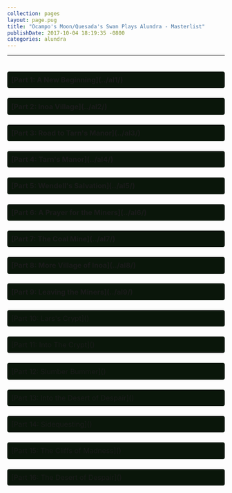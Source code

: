 ```yaml
---
collection: pages
layout: page.pug
title: "Ocampo's Moon/Quesada's Swan Plays Alundra - Masterlist"
publishDate: 2017-10-04 18:19:35 -0800
categories: alundra
---
```


<!--<article>
<h3 class="entry-title" style="border: #0a160a solid 1px; background: #0a160a; border-radius: 0.25em; display: flex; padding: 0.5em; margin-bottom: 1em;"></h3>
</article>-->

---

<div class="link-wrapper" style="width: 100%; clear: both; float: left; display: block;">

<h3 class="entry-title" style="border: #0a160a solid 1px; background: #0a160a; border-radius: 0.25em; display: flex; padding: 0.5em; margin-bottom: 1em;">[Part 1: A New Beginning](../al1/)</h3>

<h3 class="entry-title" style="border: #0a160a solid 1px; background: #0a160a; border-radius: 0.25em; display: flex; padding: 0.5em; margin-bottom: 1em;">[Part 2: Inoa Village](../al2/)</h3>

<h3 class="entry-title" style="border: #0a160a solid 1px; background: #0a160a; border-radius: 0.25em; display: flex; padding: 0.5em; margin-bottom: 1em;">[Part 3: Road to Tarn's Manor](../al3/)</h3>

<h3 class="entry-title" style="border: #0a160a solid 1px; background: #0a160a; border-radius: 0.25em; display: flex; padding: 0.5em; margin-bottom: 1em;">[Part 4: Tarn's Manor](../al4/)</h3>

<h3 class="entry-title" style="border: #0a160a solid 1px; background: #0a160a; border-radius: 0.25em; display: flex; padding: 0.5em; margin-bottom: 1em;">[Part 5: Wendell's Salvation](../al5/)</h3>

<h3 class="entry-title" style="border: #0a160a solid 1px; background: #0a160a; border-radius: 0.25em; display: flex; padding: 0.5em; margin-bottom: 1em;">[Part 6: A Prayer for the Miners](../al6/)</h3>

<h3 class="entry-title" style="border: #0a160a solid 1px; background: #0a160a; border-radius: 0.25em; display: flex; padding: 0.5em; margin-bottom: 1em;">[Part 7: The Coal Mine](../al7/)</h3>

<h3 class="entry-title" style="border: #0a160a solid 1px; background: #0a160a; border-radius: 0.25em; display: flex; padding: 0.5em; margin-bottom: 1em;">[Part 8: More Village of Inoa](../al8/)</h3>

<h3 class="entry-title" style="border: #0a160a solid 1px; background: #0a160a; border-radius: 0.25em; display: flex; padding: 0.5em; margin-bottom: 1em;">[Part 9: Leaving the Miners](../al9/)</h3>

<h3 class="entry-title" style="border: #0a160a solid 1px; background: #0a160a; border-radius: 0.25em; display: flex; padding: 0.5em; margin-bottom: 1em; font-weight: normal;">[Part 10: Lars's Crypt]()</h3>

<h3 class="entry-title" style="border: #0a160a solid 1px; background: #0a160a; border-radius: 0.25em; display: flex; padding: 0.5em; margin-bottom: 1em; font-weight: normal;">[Part 11: Into The Crypt]()</h3>

<h3 class="entry-title" style="border: #0a160a solid 1px; background: #0a160a; border-radius: 0.25em; display: flex; padding: 0.5em; margin-bottom: 1em; font-weight: normal;">[Part 12: Slumber Bummer]()</h3>

<h3 class="entry-title" style="border: #0a160a solid 1px; background: #0a160a; border-radius: 0.25em; display: flex; padding: 0.5em; margin-bottom: 1em; font-weight: normal;">[Part 13: Into the Desert of Despair]()</h3>

<h3 class="entry-title" style="border: #0a160a solid 1px; background: #0a160a; border-radius: 0.25em; display: flex; padding: 0.5em; margin-bottom: 1em; font-weight: normal;">[Part 14: Sidequesting]()</h3>

<h3 class="entry-title" style="border: #0a160a solid 1px; background: #0a160a; border-radius: 0.25em; display: flex; padding: 0.5em; margin-bottom: 1em; font-weight: normal;">[Part 15: The Cliffs of Madness]()</h3>

<h3 class="entry-title" style="border: #0a160a solid 1px; background: #0a160a; border-radius: 0.25em; display: flex; padding: 0.5em; margin-bottom: 1em; font-weight: normal;">[Part 16: The Desert of Despair]()</h3>

</div>
